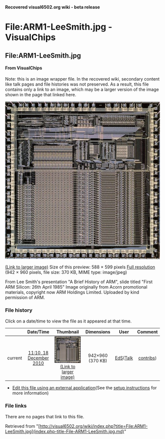 **Recovered visual6502.org wiki - beta release**

# File:ARM1-LeeSmith.jpg - VisualChips

## File:ARM1-LeeSmith.jpg

#### From VisualChips


Note: this is an image wrapper file. In the recovered wiki,
secondary content like talk pages and file histories was
not preserved. As a result, this file contains only a link
to an image, which may be a larger version of the image shown
in the page that linked here.

![File:ARM1-LeeSmith.jpg](images/thumb/c/c6/ARM1-LeeSmith.jpg/588px-ARM1-LeeSmith.jpg)

[(Link to larger image)](images/c/c6/ARM1-LeeSmith.jpg)
Size of this preview: 588 × 599 pixels
[Full resolution](images/c/c6/ARM1-LeeSmith.jpg)‎ (942 × 960 pixels, file size: 370 KB, MIME type: image/jpeg)

From Lee Smith's presentation "A Brief History of ARM", slide titled "First ARM Silicon: 26th April 1985"  Image originally from Acorn promotional materials, copyright now ARM Holdings Limited. Uploaded by kind permission of ARM.

### File history

Click on a date/time to view the file as it appeared at that time.

| | Date/Time | Thumbnail | Dimensions | User | Comment |
|:---:|:---:|:---:|:---:|:---:|:---:|
| current | [11:10, 18 December 2010](images/c/c6/ARM1-LeeSmith.jpg) | ![Thumbnail for version as of 11:10, 18 December 2010](images/thumb/c/c6/ARM1-LeeSmith.jpg/118px-ARM1-LeeSmith.jpg) [(Link to larger image)](images/c/c6/ARM1-LeeSmith.jpg) | 942×960 (370 KB) | [EdS](index.php-title-User-EdS.md)([Talk](index.php-title-User_talk-EdS.md) | [contribs](./index.php%3Ftitle=Special:Contributions/EdS.md)) | (From Lee Smith's presentation "A Brief History of ARM", slide titled "First ARM Silicon: 26th April 1985"  Image originally from Acorn promotional materials, copyright now ARM Holdings Limited. Uploaded by kind permission of ARM.) |

- [Edit this file using an external application](index.php-title-File-ARM1-LeeSmith.jpg.md)(See the [setup instructions](http://www.mediawiki.org/wiki/Manual:External_editors) for more information)

### File links

There are no pages that link to this file.

Retrieved from "[http://visual6502.org/wiki/index.php?title=File:ARM1-LeeSmith.jpg](index.php-title-File-ARM1-LeeSmith.jpg.md)"

